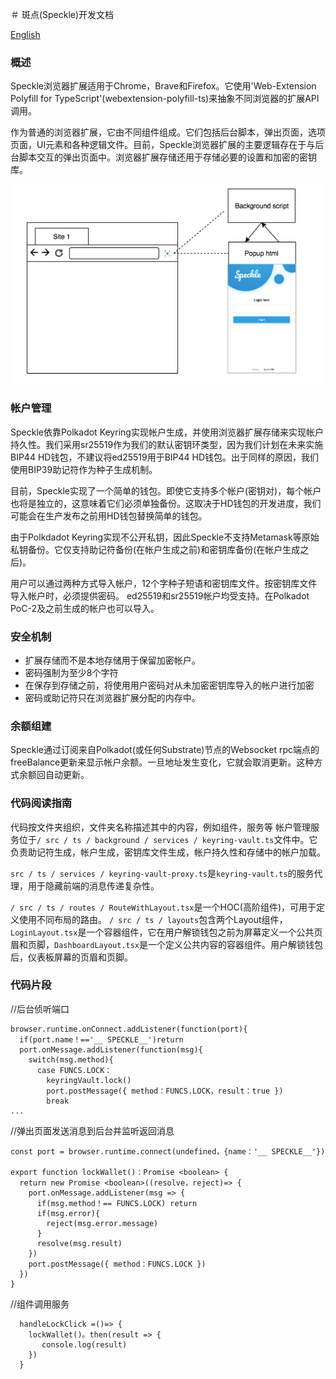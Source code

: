 ＃ 斑点(Speckle)开发文档

[English](index.md)

### 概述

Speckle浏览器扩展适用于Chrome，Brave和Firefox。它使用'Web-Extension Polyfill for TypeScript'(webextension-polyfill-ts)来抽象不同浏览器的扩展API调用。

作为普通的浏览器扩展，它由不同组件组成。它们包括后台脚本，弹出页面，选项页面，UI元素和各种逻辑文件。目前，Speckle浏览器扩展的主要逻辑存在于与后台脚本交互的弹出页面中。浏览器扩展存储还用于存储必要的设置和加密的密钥库。

<p align ='center'> <img src ='Dataflow.jpg'> </p>

### 帐户管理

Speckle依靠Polkadot Keyring实现帐户生成，并使用浏览器扩展存储来实现帐户持久性。我们采用sr25519作为我们的默认密钥环类型，因为我们计划在未来实施BIP44 HD钱包，不建议将ed25519用于BIP44 HD钱包。出于同样的原因，我们使用BIP39助记符作为种子生成机制。

目前，Speckle实现了一个简单的钱包。即使它支持多个帐户(密钥对)，每个帐户也将是独立的，这意味着它们必须单独备份。这取决于HD钱包的开发进度，我们可能会在生产发布之前用HD钱包替换简单的钱包。

由于Polkdadot Keyring实现不公开私钥，因此Speckle不支持Metamask等原始私钥备份。它仅支持助记符备份(在帐户生成之前)和密钥库备份(在帐户生成之后)。

用户可以通过两种方式导入帐户，12个字种子短语和密钥库文件。按密钥库文件导入帐户时，必须提供密码。 ed25519和sr25519帐户均受支持。在Polkadot PoC-2及之前生成的帐户也可以导入。

### 安全机制

* 扩展存储而不是本地存储用于保留加密帐户。
* 密码强制为至少8个字符
* 在保存到存储之前，将使用用户密码对从未加密密钥库导入的帐户进行加密
* 密码或助记符只在浏览器扩展分配的内存中。

### 余额组建

Speckle通过订阅来自Polkadot(或任何Substrate)节点的Websocket rpc端点的freeBalance更新来显示帐户余额。一旦地址发生变化，它就会取消更新。这种方式余额回自动更新。

### 代码阅读指南

代码按文件夹组织，文件夹名称描述其中的内容，例如组件，服务等
帐户管理服务位于`/ src / ts / background / services / keyring-vault.ts`文件中。它负责助记符生成，帐户生成，密钥库文件生成，帐户持久性和存储中的帐户加载。

`src / ts / services / keyring-vault-proxy.ts`是`keyring-vault.ts`的服务代理，用于隐藏前端的消息传递复杂性。

`/ src / ts / routes / RouteWithLayout.tsx`是一个HOC(高阶组件)，可用于定义使用不同布局的路由。 `/ src / ts / layouts`包含两个Layout组件，`LoginLayout.tsx`是一个容器组件，它在用户解锁钱包之前为屏幕定义一个公共页眉和页脚，`DashboardLayout.tsx`是一个定义公共内容的容器组件。用户解锁钱包后，仪表板屏幕的页眉和页脚。

### 代码片段

//后台侦听端口
```
browser.runtime.onConnect.addListener(function(port){
  if(port.name！=='__ SPECKLE__')return
  port.onMessage.addListener(function(msg){
    switch(msg.method){
      case FUNCS.LOCK：
        keyringVault.lock()
        port.postMessage({ method：FUNCS.LOCK，result：true })
        break
...
```

//弹出页面发送消息到后台并监听返回消息
```
const port = browser.runtime.connect(undefined，{name：'__ SPECKLE__'})

export function lockWallet()：Promise <boolean> {
  return new Promise <boolean>((resolve，reject)=> {
    port.onMessage.addListener(msg => {
      if(msg.method！== FUNCS.LOCK) return
      if(msg.error){
        reject(msg.error.message)
      }
      resolve(msg.result)
    })
    port.postMessage({ method：FUNCS.LOCK })
  })
}
```

//组件调用服务
```
  handleLockClick =()=> {
    lockWallet()。then(result => {
       console.log(result)
    })
  }
```
